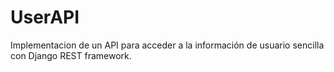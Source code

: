 # UserAPI
Implementacion de un API para acceder a la información de usuario sencilla con Django REST framework.
